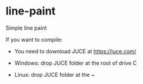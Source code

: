 # line-paint
Simple line paint

If you want to compile:
* You need to download JUCE at https://juce.com/

* Windows:
    drop JUCE folder at the root of drive C
* Linux:
    drop JUCE folder at the ~
